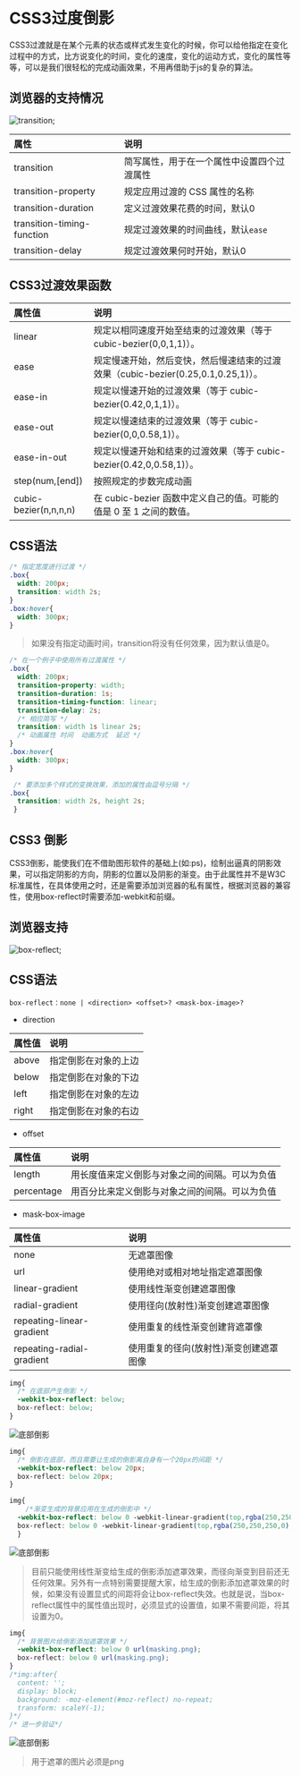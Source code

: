 # CSS3过度倒影
  CSS3过渡就是在某个元素的状态或样式发生变化的时候，你可以给他指定在变化过程中的方式，比方说变化的时间，变化的速度，变化的运动方式，变化的属性等等，可以是我们很轻松的完成动画效果，不用再借助于js的复杂的算法。

## 浏览器的支持情况
![transition](amWiki/images/transition.jpg);



| 属性 | 说明     |
| :------------- | :------------- |
| transition  | 简写属性，用于在一个属性中设置四个过渡属性 |
| transition-property | 规定应用过渡的 CSS 属性的名称  |
| transition-duration | 定义过渡效果花费的时间，默认0  |
| transition-timing-function | 规定过渡效果的时间曲线，默认`ease`  |
| transition-delay | 规定过渡效果何时开始，默认0  |

## CSS3过渡效果函数
| 属性值 | 说明     |
| :------------- | :------------- |
| linear |	规定以相同速度开始至结束的过渡效果（等于 cubic-bezier(0,0,1,1)）。|
| ease | 规定慢速开始，然后变快，然后慢速结束的过渡效果（cubic-bezier(0.25,0.1,0.25,1)）。|
| ease-in |	规定以慢速开始的过渡效果（等于 cubic-bezier(0.42,0,1,1)）。|
| ease-out | 规定以慢速结束的过渡效果（等于 cubic-bezier(0,0,0.58,1)）。|
|ease-in-out | 规定以慢速开始和结束的过渡效果（等于 cubic-bezier(0.42,0,0.58,1)）。|
| step(num,[end])| 按照规定的步数完成动画 |
|cubic-bezier(n,n,n,n) | 在 cubic-bezier 函数中定义自己的值。可能的值是 0 至 1 之间的数值。|

## CSS语法
```css
/* 指定宽度进行过渡 */
.box{
  width: 200px;
  transition: width 2s;
}
.box:hover{
  width: 300px;
}
```
> 如果没有指定动画时间，transition将没有任何效果，因为默认值是0。

```css
/* 在一个例子中使用所有过渡属性 */
.box{
  width: 200px;
  transition-property: width;
  transition-duration: 1s;
  transition-timing-function: linear;
  transition-delay: 2s;
  /* 相应简写 */
  transition: width 1s linear 2s;
  /* 动画属性 时间  动画方式  延迟 */
}
.box:hover{
  width: 300px;
}
```
```css
 /* 要添加多个样式的变换效果，添加的属性由逗号分隔 */
.box{
  transition: width 2s, height 2s;
 }
```

## CSS3 倒影
  CSS3倒影，能使我们在不借助图形软件的基础上(如:ps)，绘制出逼真的阴影效果，可以指定阴影的方向，阴影的位置以及阴影的渐变。由于此属性并不是W3C标准属性，在具体使用之时，还是需要添加浏览器的私有属性，根据浏览器的兼容性，使用box-reflect时需要添加-webkit和前缀。

## 浏览器支持
![box-reflect](amWiki/images/box-reflect.jpg);


## CSS语法
  `box-reflect：none | <direction> <offset>? <mask-box-image>?`
  * direction

|   属性值   | 说明     |
| :------------- | :------------- |
| above | 指定倒影在对象的上边 |
| below | 指定倒影在对象的下边 |
| left  | 指定倒影在对象的左边 |
| right | 指定倒影在对象的右边 |

  * offset

|   属性值   | 说明     |
| :------------- | :------------- |
| length | 用长度值来定义倒影与对象之间的间隔。可以为负值 |
| percentage |  用百分比来定义倒影与对象之间的间隔。可以为负值 |

 * mask-box-image

| 属性值 | 说明     |
| :------------- | :------------- |
| none | 无遮罩图像 |
| url | 使用绝对或相对地址指定遮罩图像 |
| linear-gradient |使用线性渐变创建遮罩图像 |
| radial-gradient |使用径向(放射性)渐变创建遮罩图像 |
| repeating-linear-gradient | 使用重复的线性渐变创建背遮罩像 |
| repeating-radial-gradient | 使用重复的径向(放射性)渐变创建遮罩图像 |

```css
img{
  /* 在底部产生倒影 */
  -webkit-box-reflect: below;
  box-reflect: below;
}
```
![底部倒影](amWiki/images/reflex.png)
```css
img{
  /* 倒影在底部，而且需要让生成的倒影离自身有一个20px的间距 */
  -webkit-box-reflect: below 20px;
  box-reflect: below 20px;
}
```
```css
img{
    /*渐变生成的背景应用在生成的倒影中 */
  -webkit-box-reflect: below 0 -webkit-linear-gradient(top,rgba(250,250,250,0),rgba(250,250,250,.0) 30%,rgba(250,250,250,0.3));
  box-reflect: below 0 -webkit-linear-gradient(top,rgba(250,250,250,0),rgba(250,250,250,.0) 30%,rgba(250,250,250,0.3));
  }
```
![底部倒影](amWiki/images/reflex-gradient.png)
>目前只能使用线性渐变给生成的倒影添加遮罩效果，而径向渐变到目前还无任何效果。另外有一点特别需要提醒大家，给生成的倒影添加遮罩效果的时候，如果没有设置显式的间距<offset>将会让box-reflect失效。也就是说，当box-reflect属性中的<mask-box-image>属性值出现时，必须显式的设置<offset>值，如果不需要间距，将其设置为0。

```css  
img{
  /* 背景图片给倒影添加遮罩效果 */
  -webkit-box-reflect: below 0 url(masking.png);
  box-reflect: below 0 url(masking.png);
}  
/*img:after{
  content: '';
  display: block;
  background: -moz-element(#moz-reflect) no-repeat;
  transform: scaleY(-1);
}*/
/* 进一步验证*/
```
![底部倒影](amWiki/images/reflex-img.png)
> 用于遮罩的图片必须是png
